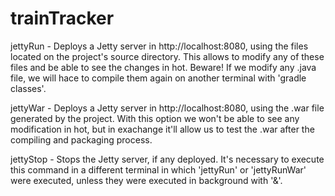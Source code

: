 # trainTracker

jettyRun - Deploys a Jetty server in http://localhost:8080, using the files located on the project's source directory.
This allows to modify any of these files and be able to see the changes in hot. Beware! If we modify any .java file, 
we will hace to compile them again on another terminal with 'gradle classes'.

jettyWar - Deploys a Jetty server in http://localhost:8080, using the .war file generated by the project. With this option
we won't be able to see any modification in hot, but in exachange it'll allow us to test the .war after the compiling and 
packaging process.

jettyStop - Stops the Jetty server, if any deployed. It's necessary to execute this command in a different terminal in which
'jettyRun' or 'jettyRunWar' were executed, unless they were executed in background with '&'.
